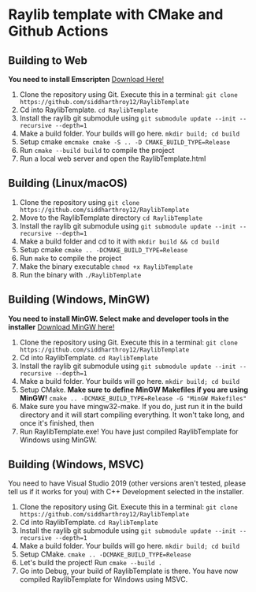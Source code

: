 # Raylib template with CMake and Github Actions

## Building to Web

**You need to install Emscripten** [Download Here!](https://emscripten.org/docs/getting_started/downloads.html)

1. Clone the repository using Git. Execute this in a terminal: `git clone https://github.com/siddharthroy12/RaylibTemplate`
1. Cd into RaylibTemplate. `cd RaylibTemplate`
1. Install the raylib git submodule using `git submodule update --init --recursive --depth=1`
1. Make a build folder. Your builds will go here. `mkdir build; cd build`
1. Setup cmake `emcmake cmake -S .. -D CMAKE_BUILD_TYPE=Release`
1. Run `cmake --build build` to compile the project
1. Run a local web server and open the RaylibTemplate.html

## Building (Linux/macOS)

1. Clone the repository using `git clone https://github.com/siddharthroy12/RaylibTemplate`
1. Move to the RaylibTemplate directory
`cd RaylibTemplate`
1. Install the raylib git submodule using `git submodule update --init --recursive --depth=1`
1. Make a build folder and cd to it with `mkdir build && cd build`
1. Setup cmake `cmake .. -DCMAKE_BUILD_TYPE=Release`
1. Run `make` to compile the project
1. Make the binary executable `chmod +x RaylibTemplate`
1. Run the binary with `./RaylibTemplate`

## Building (Windows, MinGW)

**You need to install MinGW. Select make and developer tools in the installer** [Download MinGW here!](https://sourceforge.net/projects/mingw/)

1. Clone the repository using Git. Execute this in a terminal: `git clone https://github.com/siddharthroy12/RaylibTemplate`
1. Cd into RaylibTemplate. `cd RaylibTemplate`
1. Install the raylib git submodule using `git submodule update --init --recursive --depth=1`
1. Make a build folder. Your builds will go here. `mkdir build; cd build`
1. Setup CMake. **Make sure to define MinGW Makefiles if you are using MinGW!** `cmake .. -DCMAKE_BUILD_TYPE=Release -G "MinGW Makefiles"`
1. Make sure you have mingw32-make. If you do, just run it in the build directory and it will start compiling everything. It won't take long, and once it's finished, then
1. Run RaylibTemplate.exe! You have just compiled RaylibTemplate for Windows using MinGW.

## Building (Windows, MSVC)

You need to have Visual Studio 2019 (other versions aren't tested, please tell us if it works for you) with C++ Development selected in the installer.

1. Clone the repository using Git. Execute this in a terminal: `git clone https://github.com/siddharthroy12/RaylibTemplate`
1. Cd into RaylibTemplate. `cd RaylibTemplate`
1. Install the raylib git submodule using `git submodule update --init --recursive --depth=1`
1. Make a build folder. Your builds will go here. `mkdir build; cd build`
1. Setup CMake. `cmake .. -DCMAKE_BUILD_TYPE=Release`
1. Let's build the project! Run `cmake --build .`
1. Go into Debug, your build of RaylibTemplate is there. You have now compiled RaylibTemplate for Windows using MSVC.
